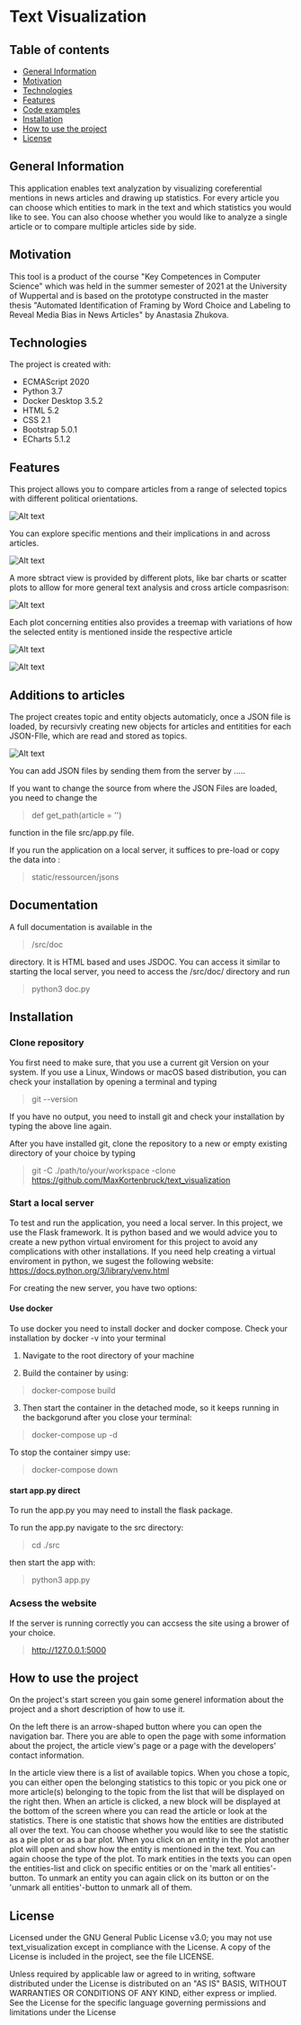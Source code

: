 # Text Visualization
## Table of contents
* [General Information](#general-information)
* [Motivation](#motivation)
* [Technologies](#technologies)
* [Features](#features)
* [Code examples](#code-examples)
* [Installation](#installation)
* [How to use the project](#how-to-use-the-project)
* [License](#license)

## General Information
This application enables text analyzation by visualizing coreferential mentions in news articles and drawing up statistics.
For every article you can choose which entities to mark in the text and which statistics you would like to see. You can also choose whether you would like to analyze a single article or to compare multiple articles side by side.

## Motivation
This tool is a product of the course "Key Competences in Computer Science" which was held in the summer semester of 2021 at the University of Wuppertal and is based on the prototype constructed in the master thesis "Automated Identification of Framing by Word Choice and Labeling to Reveal Media Bias in News Articles" by Anastasia Zhukova.

## Technologies
The project is created with:
- ECMAScript 2020
- Python 3.7
- Docker Desktop 3.5.2
- HTML 5.2
- CSS 2.1
- Bootstrap 5.0.1
- ECharts 5.1.2

## Features
This project allows you to compare articles from a range of selected topics with different political orientations.

![Alt text](/src/doc/pictures/main.png)

You can explore specific mentions and their implications in and across articles.

![Alt text](/src/doc/pictures/text_mark.png)

A more sbtract view is provided by different plots, like bar charts or scatter plots to alllow for more general text analysis and cross article compasrison:

![Alt text](/src/doc/pictures/scatter.png)

Each plot concerning entities also provides a treemap with variations of how the selected entity is mentioned 
inside the respective article

![Alt text](/src/doc/pictures/stat_bar.png)

![Alt text](/src/doc/pictures/cross_article.png)


## Additions to articles
The project creates topic and entity objects automaticly, once a JSON file is loaded, by recursivly creating new objects for articles
and entitities for each JSON-FIle, which are read and stored as topics.

![Alt text](/src/doc/pictures/dia_cl.png)

You can add JSON files by sending them from the server by .....

If you want to change the source from where the JSON Files are loaded, you need to change the

>def get_path(article = '')

function in the file src/app.py file. 

If you run the application on a local server, it suffices to pre-load or copy the data into :
 
 >static/ressourcen/jsons

## Documentation

A full documentation is available in the 

>/src/doc

directory. It is HTML based and uses JSDOC. You can access it similar to starting the local server,
you need to access the /src/doc/ directory and run

>python3 doc.py


## Installation

### Clone repository

You first need to make sure, that you use a current git Version on your system.
If you use a Linux, Windows or macOS based distribution, you can check your installation by opening a terminal and typing

>git --version

If you have no output, you need to install git and check your installation by typing the above line again.

After you have installed git, clone the repository to a new or empty existing directory of your choice by typing

>git -C ./path/to/your/workspace -clone https://github.com/MaxKortenbruck/text_visualization

### Start a local server

To test and run the application, you need a local server. In this project, we use the Flask framework. It is python based and we would
advice you to create a new python virtual enviroment for this project to avoid any complications with other installations. 
If you need help creating a virtual enviroment in python, we sugest the following website:
https://docs.python.org/3/library/venv.html

For creating the new server, you have two options:

#### Use docker

To use docker you need to install docker and docker compose. Check your installation by docker -v into your terminal

1. Navigate to the root directory of your machine

2. Build the container by using: 

>docker-compose build

3. Then start the container in the detached mode, so it keeps running in the backgorund after you close your terminal:

>docker-compose up -d

To stop the container simpy use: 

>docker-compose down

#### start app.py direct

To run the app.py you may need to install the flask package.

To run the app.py navigate to the src directory:

>cd ./src

then start the app with: 

>python3 app.py

### Acsess the website

If the server is running correctly you can accsess the site using a brower of your choice.

>http://127.0.0.1:5000


## How to use the project
On the project's start screen you gain some generel information about the project and a short description of how to use it. 

On the left there is an arrow-shaped button where you can open the navigation bar. There you are able to open the page with some information about the project, the article view's page or a page with the developers' contact information.

In the article view there is a list of available topics. When you chose a topic, you can either open the belonging statistics to this topic or you pick one or more article(s) belonging to the topic from the list that will be displayed on the right then. When an article is clicked, a new block will be displayed at the bottom of the screen where you can read the article or look at the statistics. There is one statistic that shows how the entities are distributed all over the text. You can choose whether you would like to see the statistic as a pie plot or as a bar plot. When you click on an entity in the plot another plot will open and show how the entity is mentioned in the text. You can again choose the type of the plot. To mark entities in the texts you can open the entities-list and click on specific entities or on the 'mark all entities'-button. To unmark an entity you can again click on its button or on the 'unmark all entities'-button to unmark all of them.

## License
Licensed under the GNU General Public License v3.0; you may not use text_visualization except in compliance with the License. A copy of the License is included in the project, see the file LICENSE.

Unless required by applicable law or agreed to in writing, software distributed under the License is distributed on an "AS IS" BASIS, WITHOUT WARRANTIES OR CONDITIONS OF ANY KIND, either express or implied. See the License for the specific language governing permissions and limitations under the License
